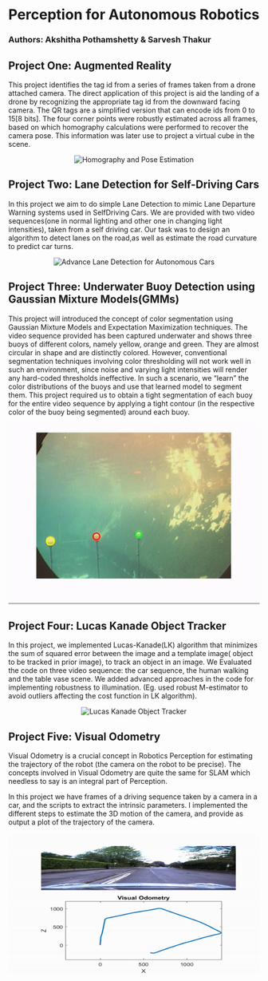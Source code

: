 # Perception for Autonomous Robotics

### Authors: Akshitha Pothamshetty & Sarvesh Thakur

## Project One: Augmented Reality

This project identifies the tag id from a series of frames taken from a drone attached camera. The direct application of this project is aid the landing of a drone by recognizing the appropriate tag id from the downward facing camera. The QR tags are a simplified version that can encode ids from 0 to 15[8 bits]. The four corner points were robustly estimated across all frames, based on which homography calculations were performed to recover the camera pose. This information was later use to project a virtual cube in the scene.

<p align="center">
  <img src="AugmentedReality/PutAVirtualCube.gif?raw=true" alt="Homography and Pose Estimation"/>
</p>

## Project Two: Lane Detection for Self-Driving Cars

In this project we aim to do simple Lane Detection to mimic Lane Departure Warning systems used in SelfDriving Cars.  We are provided with two video sequences(one in normal lighting and other one in changing light intensities), taken from a self driving car.  Our task was to design an algorithm to detect lanes on the road,as well as estimate the road curvature to predict car turns.

<p align="center">
  <img src="AdvanceLaneDetection/laneDetection.gif?raw=true" alt="Advance Lane Detection for Autonomous Cars"/>
</p>

## Project Three: Underwater Buoy Detection using Gaussian Mixture Models(GMMs)

This project will introduced the concept of color segmentation using Gaussian Mixture Models and Expectation Maximization techniques. The video sequence provided has been captured underwater and shows three buoys of different
colors, namely yellow, orange and green. They are almost circular in shape and are distinctly colored. However, conventional segmentation techniques involving color thresholding will not work well in such an environment, since noise and varying light intensities will render any hard-coded thresholds ineffective.
In such a scenario, we “learn” the color distributions of the buoys and use that learned model to segment them. This project required us to obtain a tight segmentation of each buoy for the entire video sequence by applying a tight contour (in the respective color of the buoy being segmented) around each buoy.

<p align="center">
  <img src="BuoyDetectionGMM/buoyDetection.gif?raw=true" alt="Underwater Buoy Detection using Gaussian Mixture Models(GMMs)"/>
</p>

## Project Four: Lucas Kanade Object Tracker

In this project, we implemented Lucas-Kanade(LK) algorithm that minimizes the sum of squared error between the image and a template image( object to be tracked in prior image), to track an object in an image.
We Evaluated the code on three video sequence: the car sequence, the human walking and the table vase scene. We added advanced approaches in the code for implementing robustness to illumination. (Eg. used robust M-estimator to avoid outliers affecting the cost function in LK algorithm).


<p align="center">
  <img src="LucasKanadeTracker/GIF_LUCAS_KANADE.gif?raw=true" alt="Lucas Kanade Object Tracker"/>
</p>

## Project Five: Visual Odometry

Visual Odometry is a crucial concept in Robotics Perception for estimating the trajectory of the robot (the camera on the robot to be precise). The concepts involved in Visual Odometry are quite the same for SLAM which needless to say is an integral part of Perception.

In this project we have frames of a driving sequence taken by a camera in a car, and the scripts
to extract the intrinsic parameters. I implemented the different steps to estimate the 3D motion of the camera, and provide as output a plot of the trajectory of the camera.

<p align="center">
  <img src="VisualOdometry/visualodom.gif?raw=true" alt="Homography and Pose Estimation"/>
</p>


